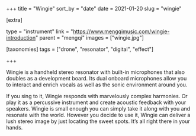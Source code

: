 +++
title = "Wingie"
sort_by = "date"
date = 2021-01-20
slug = "wingie"

[extra]

type = "instrument"
link = "https://www.mengqimusic.com/wingie-introduction"
parent = "mengqi"
images = ["wingie.jpg"]

[taxonomies]
tags = ["drone", "resonator", "digital", "effect"]

+++

Wingie is a handheld stereo resonator with built-in microphones that also doubles as a development board. Its dual onboard microphones allow you to interact and enrich vocals as well as the sonic environment around you.

If you sing to it, Wingie responds with marvelously complex harmonies. Or play it as a percussive instrument and create acoustic feedback with your speakers. Wingie is small enough you can simply take it along with you and resonate with the world. However you decide to use it, Wingie can deliver a lush stereo image by just locating the sweet spots. It’s all right there in your hands.